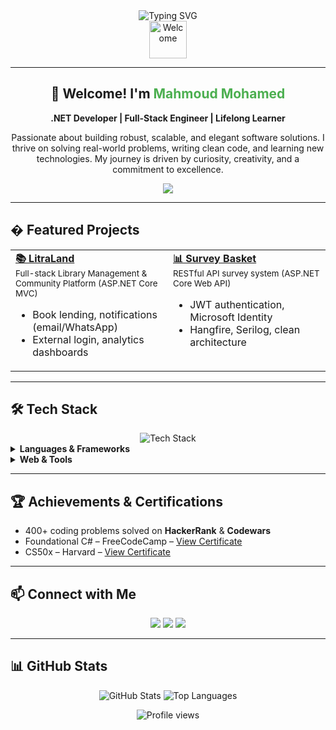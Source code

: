 
<div align="center">
  <img src="https://readme-typing-svg.herokuapp.com?font=Fira+Code&size=28&duration=3000&pause=1000&color=4CAF50&center=true&vCenter=true&width=700&lines=Mahmoud+Mohamed;Full-Stack+.NET+Developer;Clean+Code+Enthusiast;Problem+Solver;Always+Learning" alt="Typing SVG"/>
</div>

<div align="center">
  <img src="https://media.giphy.com/media/26tn33aiTi1jkl6H6/giphy.gif" width="60" height="60" alt="Welcome"/>
</div>

---

<div align="center">
  <h2>👋 Welcome! I'm <span style="color:#4CAF50;">Mahmoud Mohamed</span></h2>
  <b>.NET Developer | Full-Stack Engineer | Lifelong Learner</b>
</div>

<p align="center">
  Passionate about building robust, scalable, and elegant software solutions. I thrive on solving real-world problems, writing clean code, and learning new technologies. My journey is driven by curiosity, creativity, and a commitment to excellence.
</p>

<p align="center">
  <a href="https://m7-trojan.github.io/TROJAN-Portfolio/" target="_blank"><img src="https://img.shields.io/badge/Portfolio-4CAF50?style=for-the-badge&logo=google-chrome&logoColor=white"/></a>
</p>

---

<h2>� Featured Projects</h2>

<table>
  <tr>
    <td width="50%" valign="top">
      <a href="https://github.com/M7-TROJAN/LitraLand" target="_blank"><b>📚 LitraLand</b></a><br/>
      <sub>Full-stack Library Management & Community Platform (ASP.NET Core MVC)</sub><br/>
      <ul>
        <li>Book lending, notifications (email/WhatsApp)</li>
        <li>External login, analytics dashboards</li>
      </ul>
    </td>
    <td width="50%" valign="top">
      <a href="https://github.com/M7-TROJAN/SurveyBasket" target="_blank"><b>📊 Survey Basket</b></a><br/>
      <sub>RESTful API survey system (ASP.NET Core Web API)</sub><br/>
      <ul>
        <li>JWT authentication, Microsoft Identity</li>
        <li>Hangfire, Serilog, clean architecture</li>
      </ul>
    </td>
  </tr>
</table>

---

<h2>🛠 Tech Stack</h2>

<div align="center">
  <img src="https://skillicons.dev/icons?i=dotnet,csharp,ef,js,react,html,css,bootstrap,sqlserver,git,github" alt="Tech Stack"/>
</div>

<details>
  <summary><b>Languages & Frameworks</b></summary>
  <p>
    <img src="https://img.shields.io/badge/C%23-239120?style=flat-square&logo=c-sharp&logoColor=white"/>
    <img src="https://img.shields.io/badge/.NET-512BD4?style=flat-square&logo=dotnet&logoColor=white"/>
    <img src="https://img.shields.io/badge/Entity%20Framework-512BD4?style=flat-square&logo=dotnet&logoColor=white"/>
    <img src="https://img.shields.io/badge/JavaScript-F7DF1E?style=flat-square&logo=javascript&logoColor=black"/>
    <img src="https://img.shields.io/badge/React-61DAFB?style=flat-square&logo=react&logoColor=black"/>
    <img src="https://img.shields.io/badge/SQL%20Server-CC2927?style=flat-square&logo=microsoft-sql-server&logoColor=white"/>
  </p>
</details>

<details>
  <summary><b>Web & Tools</b></summary>
  <p>
    <img src="https://img.shields.io/badge/HTML5-E34F26?style=flat-square&logo=html5&logoColor=white"/>
    <img src="https://img.shields.io/badge/CSS3-1572B6?style=flat-square&logo=css3&logoColor=white"/>
    <img src="https://img.shields.io/badge/Bootstrap-7952B3?style=flat-square&logo=bootstrap&logoColor=white"/>
    <img src="https://img.shields.io/badge/Git-F05032?style=flat-square&logo=git&logoColor=white"/>
    <img src="https://img.shields.io/badge/GitHub-181717?style=flat-square&logo=github&logoColor=white"/>
  </p>
</details>

---

<h2>🏆 Achievements & Certifications</h2>

<ul>
  <li>400+ coding problems solved on <b>HackerRank</b> & <b>Codewars</b></li>
  <li>Foundational C# – FreeCodeCamp – <a href="https://www.freecodecamp.org/certification/Mahmoud_mattar/foundational-c-sharp-with-microsoft" target="_blank">View Certificate</a></li>
  <li>CS50x – Harvard – <a href="https://certificates.cs50.io/c0e68d5d-f4a0-43d5-924d-221dc9ac5d0c.pdf?size=letter" target="_blank">View Certificate</a></li>
</ul>

---

<h2>📫 Connect with Me</h2>

<p align="center">
  <a href="https://linkedin.com/in/mahmoud-mohamed-abd" target="_blank"><img src="https://img.shields.io/badge/LinkedIn-0077B5?style=for-the-badge&logo=linkedin&logoColor=white"/></a>
  <a href="https://wa.link/nx3m8s" target="_blank"><img src="https://img.shields.io/badge/WhatsApp-25D366?style=for-the-badge&logo=whatsapp&logoColor=white"/></a>
  <a href="https://t.me/mattar74" target="_blank"><img src="https://img.shields.io/badge/Telegram-26A5E4?style=for-the-badge&logo=telegram&logoColor=white"/></a>
</p>

---

<h2>📊 GitHub Stats</h2>

<p align="center">
  <img src="https://github-readme-stats.vercel.app/api?username=M7-TROJAN&show_icons=true&theme=radical&hide_border=true" alt="GitHub Stats"/>
  <img src="https://github-readme-stats.vercel.app/api/top-langs/?username=M7-TROJAN&layout=compact&theme=radical&hide_border=true" alt="Top Languages"/>
</p>

<p align="center">
  <img src="https://komarev.com/ghpvc/?username=mattar740&style=for-the-badge" alt="Profile views"/>
</p>
